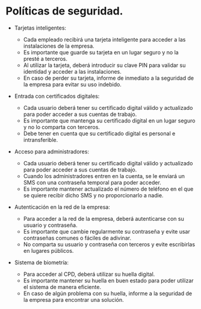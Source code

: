 # Políticas de seguridad.

- Tarjetas inteligentes:
    - Cada empleado recibirá una tarjeta inteligente para acceder a las instalaciones de la empresa.
    - Es importante que guarde su tarjeta en un lugar seguro y no la presté a terceros.
    - Al utilizar la tarjeta, deberá introducir su clave PIN para validar su identidad y acceder a las instalaciones.
    - En caso de perder su tarjeta, informe de inmediato a la seguridad de la empresa para evitar su uso indebido.
    
- Entrada con certificados digitales:
    - Cada usuario deberá tener su certificado digital válido y actualizado para poder acceder a sus cuentas de trabajo.
    - Es importante que mantenga su certificado digital en un lugar seguro y no lo comparta con terceros.
    - Debe tener en cuenta que su certificado digital es personal e intransferible.
    
- Acceso para administradores:
    - Cada usuario deberá tener su certificado digital válido y actualizado para poder acceder a sus cuentas de trabajo.
    - Cuando los administradores entren en la cuenta, se le enviará un SMS con una contraseña temporal para poder acceder.
    - Es importante mantener actualizado el número de teléfono en el que se quiere recibir dicho SMS y no proporcionarlo a nadie.
    
- Autenticación en la red de la empresa:
    - Para acceder a la red de la empresa, deberá autenticarse con su usuario y contraseña.
    - Es importante que cambie regularmente su contraseña y evite usar contraseñas comunes o fáciles de adivinar.
    - No comparta su usuario y contraseña con terceros y evite escribirlas en lugares públicos.
    
- Sistema de biometría:
    - Para acceder al CPD, deberá utilizar su huella digital.
    - Es importante mantener su huella en buen estado para poder utilizar el sistema de manera eficiente.
    - En caso de algún problema con su huella, informe a la seguridad de la empresa para encontrar una solución.
